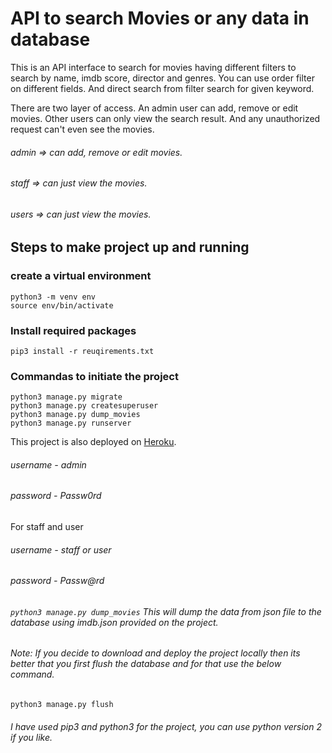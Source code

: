 # API to search Movies or any data in database

This is an API interface to search for movies having different filters to search by name, imdb score, director and genres.
You can use order filter on different fields. And direct search from filter search for given keyword.

There are two layer of access. An admin user can add, remove or edit movies. Other users can only view the search result. And any unauthorized request can't even see the movies.


###### admin => can add, remove or edit movies.
###### staff => can just view the movies.
###### users => can just view the movies.

## Steps to make project up and running

### create a virtual environment
```
python3 -m venv env
source env/bin/activate
```
### Install required packages
```
pip3 install -r reuqirements.txt
```
### Commandas to initiate the project
```
python3 manage.py migrate
python3 manage.py createsuperuser
python3 manage.py dump_movies
python3 manage.py runserver
```


This project is also deployed on [Heroku](https://sleepy-caverns-15668.herokuapp.com).
###### username - admin
###### password - Passw0rd
For staff and user
###### username - staff or user
###### password - Passw@rd

###### ```python3 manage.py dump_movies``` This will dump the data from json file to the database using imdb.json provided on the project.

###### Note: If you decide to download and deploy the project locally then its better that you first flush the database and for that use the below command. 
```
python3 manage.py flush
```
###### I have used pip3 and python3 for the project, you can use python version 2 if you like.
